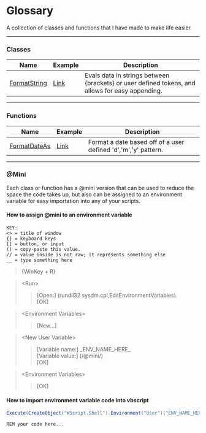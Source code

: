 # Glossary
A collection of classes and functions that I have made to make life easier.

---
### Classes
| Name | Example | Description |
| ---- | ---- | ---- |
| [FormatString](./FormatString.vbs) | [Link](./FormatString.use.vbs) | Evals data in strings between {brackets} or user defined tokens, and allows for easy appending. |

---
### Functions
| Name | Example | Description |
| ---- | ---- | ---- |
| [FormatDateAs](./FormatDateAs.vbs) | [Link](./FormatDateAs.use.vbs) | Format a date based off of a user defined 'd','m','y' pattern. |

---
### @Mini
Each class or function has a @mini version that can be used to reduce the space the code takes up, but also can be assigned to an environment variable for easy importation into any of your scripts.
#### How to assign @mini to an environment variable
```
KEY:
<> = title of window
{} = keyboard keys
[] = button, or input
() = copy-paste this value.
// = value inside is not raw; it represents something else
__ = type something here
```

> {WinKey + R}  

> \<Run>  
>> [Open:] (rundll32 sysdm.cpl,EditEnvironmentVariables)   
>> [OK]  

> \<Environment Variables>  
>> [New...]  

> \<New User Variable>  
>> [Variable name:] \_ENV_NAME_HERE_  
>> [Variable value:] (/@mini/)  
>> [OK]   

> \<Environment Variables>  
>> [OK]  

#### How to import environment variable code into vbscript
```CS
Execute(CreateObject("WScript.Shell").Environment("User")("ENV_NAME_HERE"))

REM your code here...
```
